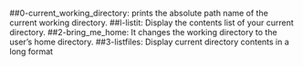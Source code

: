 
##0-current_working_directory: 
prints the absolute path name of the current working directory.
##l-listit:
Display the contents list of your current directory.
##2-bring_me_home:
It changes the working directory to the user’s home directory.
##3-listfiles: 
Display current directory contents in a long format
